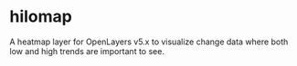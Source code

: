 # hilomap
A heatmap layer for OpenLayers v5.x to visualize change data where both low and high trends are important to see.
